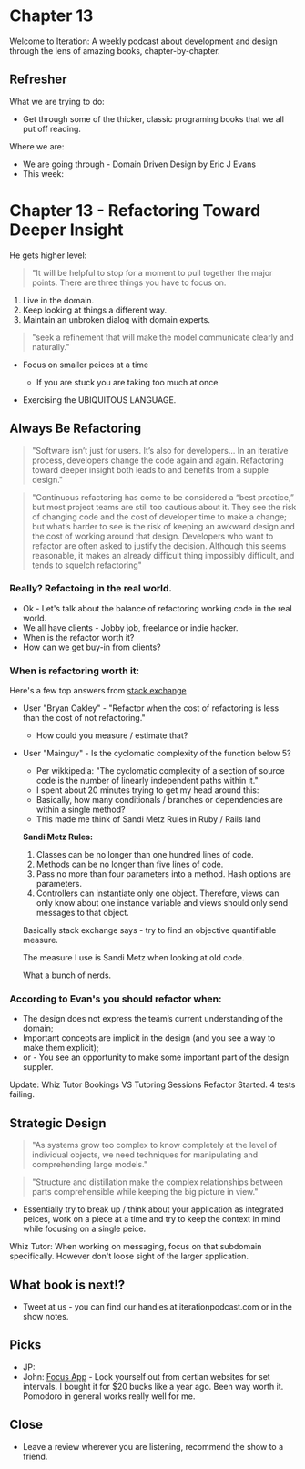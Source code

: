 # Chapter 13
Welcome to Iteration: A weekly podcast about development and design through the lens of amazing books, chapter-by-chapter.

## Refresher
What we are trying to do:
- Get through some of the thicker, classic programing books that we all put off reading.

Where we are:
- We are going through - Domain Driven Design by Eric J Evans
- This week:

# Chapter 13 - Refactoring Toward Deeper Insight

He gets higher level:

> "It will be helpful to stop for a moment to pull together the major points. There are three things you have to focus on.
  1. Live in the domain.
  2. Keep looking at things a different way.
  3. Maintain an unbroken dialog with domain experts.

> "seek a refinement that will make the model communicate clearly and naturally."

- Focus on smaller peices at a time
  - If you are stuck you are taking too much at once

- Exercising the UBIQUITOUS LANGUAGE.

## Always Be Refactoring

> "Software isn’t just for users. It’s also for developers... In an iterative process, developers change the code again and again. Refactoring toward deeper insight both leads to and benefits from a supple design."

> "Continuous refactoring has come to be considered a “best practice,” but most project teams are still too cautious about it. They see the risk of changing code and the cost of developer time to make a change; but what’s harder to see is the risk of keeping an awkward design and the cost of working around that design. Developers who want to refactor are often asked to justify the decision. Although this seems reasonable, it makes an already difficult thing impossibly difficult, and tends to squelch refactoring"

### Really? Refactoing in the real world.

- Ok - Let's talk about the balance of refactoring working code in the real world.
- We all have clients - Jobby job, freelance or indie hacker.
- When is the refactor worth it?
- How can we get buy-in from clients?

### When is refactoring worth it:

Here's a few top answers from [stack exchange](https://softwareengineering.stackexchange.com/questions/135845/when-to-refactor)

- User "Bryan Oakley" - "Refactor when the cost of refactoring is less than the cost of not refactoring."
   - How could you measure / estimate that?

- User "Mainguy" - Is the cyclomatic complexity of the function below 5?
  - Per wikkipedia: "The cyclomatic complexity of a section of source code is the number of linearly independent paths within it."
  - I spent about 20 minutes trying to get my head around this:
  - Basically, how many conditionals / branches or dependencies are within a single method?
  - This made me think of Sandi Metz Rules in Ruby / Rails land

  **Sandi Metz Rules:**

    1. Classes can be no longer than one hundred lines of code.
    2. Methods can be no longer than five lines of code.
    3. Pass no more than four parameters into a method. Hash options are parameters.
    4. Controllers can instantiate only one object. Therefore, views can only know about one instance variable and views should only send messages to that object.

    Basically stack exchange says - try to find an objective quantifiable measure.

    The measure I use is Sandi Metz when looking at old code.

    What a bunch of nerds.

### According to Evan's you should refactor when:

- The design does not express the team’s current understanding of the domain;
- Important concepts are implicit in the design (and you see a way to make them explicit);
- or - You see an opportunity to make some important part of the design suppler.

Update: Whiz Tutor Bookings VS Tutoring Sessions Refactor Started. 4 tests failing.

## Strategic Design

> "As systems grow too complex to know completely at the level of individual objects, we need techniques for manipulating and comprehending large models."

> "Structure and distillation make the complex relationships between parts comprehensible while keeping the big picture in view."

- Essentially try to break up / think about your application as integrated peices, work on a piece at a time and try to keep the context in mind while focusing on a single peice.

Whiz Tutor: When working on messaging, focus on that subdomain specifically. However don't loose sight of the larger application.

## What book is next!?

- Tweet at us - you can find our handles at iterationpodcast.com or in the show notes.


## Picks
- JP:
- John: [Focus App](https://heyfocus.com/) - Lock yourself out from certian websites for set intervals. I bought it for $20 bucks like a year ago. Been way worth it. Pomodoro in general works really well for me. 

## Close
- Leave a review wherever you are listening, recommend the show to a friend.
